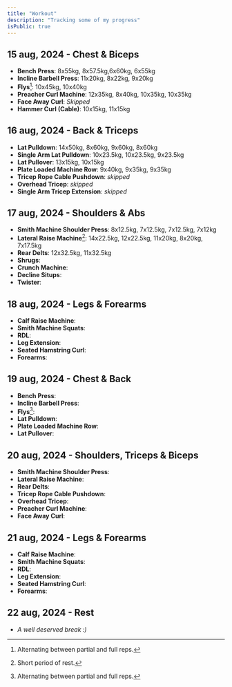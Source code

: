 ```yaml
---
title: "Workout"
description: "Tracking some of my progress"
isPublic: true
---
```


## 15 aug, 2024 - Chest & Biceps
* **Bench Press**:
    8x55kg, 8x57.5kg,6x60kg, 6x55kg
* **Incline Barbell Press**:
    11x20kg, 8x22kg, 9x20kg
* **Flys**[^1]:
    10x45kg, 10x40kg
* **Preacher Curl Machine**:
    12x35kg, 8x40kg, 10x35kg, 10x35kg
* **Face Away Curl**:
    *Skipped*
* **Hammer Curl (Cable)**:
    10x15kg, 11x15kg

## 16 aug, 2024 - Back & Triceps
* **Lat Pulldown**:
    14x50kg, 8x60kg, 9x60kg, 8x60kg
* **Single Arm Lat Pulldown**:
    10x23.5kg, 10x23.5kg, 9x23.5kg
* **Lat Pullover**:
    13x15kg, 10x15kg
* **Plate Loaded Machine Row**:
    9x40kg, 9x35kg, 9x35kg
* **Tricep Rope Cable Pushdown**: 
    *skipped*
* **Overhead Tricep**:
    *skipped*
* **Single Arm Tricep Extension**:
    *skipped*

## 17 aug, 2024 - Shoulders & Abs
* **Smith Machine Shoulder Press**:
    8x12.5kg, 7x12.5kg, 7x12.5kg, 7x12kg
* **Lateral Raise Machine**[^2]:
    14x22.5kg, 12x22.5kg, 11x20kg, 8x20kg, 7x17.5kg
* **Rear Delts**:
    12x32.5kg, 11x32.5kg
* **Shrugs**:
* **Crunch Machine**:
* **Decline Situps**:
* **Twister**:

## 18 aug, 2024 - Legs & Forearms
* **Calf Raise Machine**:
* **Smith Machine Squats**:
* **RDL**:
* **Leg Extension**:
* **Seated Hamstring Curl**:
* **Forearms**:

## 19 aug, 2024 - Chest & Back
* **Bench Press**:
* **Incline Barbell Press**:
* **Flys**[^1]:
* **Lat Pulldown**:
* **Plate Loaded Machine Row**:
* **Lat Pullover**:

## 20 aug, 2024 - Shoulders, Triceps & Biceps
* **Smith Machine Shoulder Press**:
* **Lateral Raise Machine**:
* **Rear Delts**:
* **Tricep Rope Cable Pushdown**:
* **Overhead Tricep**:
* **Preacher Curl Machine**:
* **Face Away Curl**:

## 21 aug, 2024 - Legs & Forearms
* **Calf Raise Machine**:
* **Smith Machine Squats**:
* **RDL**:
* **Leg Extension**:
* **Seated Hamstring Curl**:
* **Forearms**:

## 22 aug, 2024 - Rest
* *A well deserved break :)*

[^1]: Alternating between partial and full reps.
[^2]: Short period of rest.
